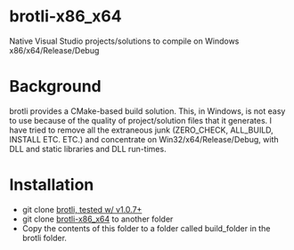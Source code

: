 # brotli-x86_x64
Native Visual Studio projects/solutions to compile on Windows x86/x64/Release/Debug

# Background #
brotli provides a CMake-based build solution. This, in Windows, is not
easy to use because of the quality of project/solution files that it
generates. I have tried to remove all the extraneous junk (ZERO_CHECK,
ALL_BUILD, INSTALL ETC. ETC.) and concentrate on
Win32/x64/Release/Debug, with DLL and static libraries and DLL
run-times.

# Installation #

  * git clone [brotli, tested w/ v1.0.7+](https://github.com/google/brotli)
  * git clone [brotli-x86_x64](https://github.com/sridharb1/brotli-x86_x64)
    to another folder
  * Copy the contents of this folder to a folder called build_folder in
    the brotli folder.
